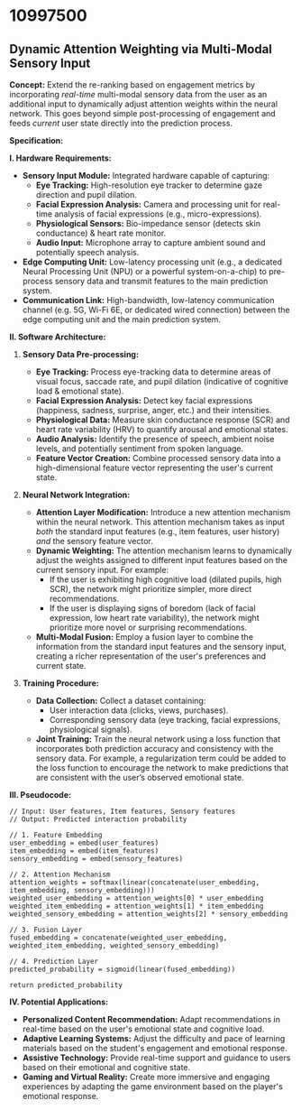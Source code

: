 # 10997500

## Dynamic Attention Weighting via Multi-Modal Sensory Input

**Concept:** Extend the re-ranking based on engagement metrics by incorporating *real-time* multi-modal sensory data from the user as an additional input to dynamically adjust attention weights within the neural network. This goes beyond simple post-processing of engagement and feeds *current* user state directly into the prediction process.

**Specification:**

**I. Hardware Requirements:**

*   **Sensory Input Module:** Integrated hardware capable of capturing:
    *   **Eye Tracking:** High-resolution eye tracker to determine gaze direction and pupil dilation.
    *   **Facial Expression Analysis:** Camera and processing unit for real-time analysis of facial expressions (e.g., micro-expressions).
    *   **Physiological Sensors:** Bio-impedance sensor (detects skin conductance) & heart rate monitor.
    *   **Audio Input:** Microphone array to capture ambient sound and potentially speech analysis.
*   **Edge Computing Unit:**  Low-latency processing unit (e.g., a dedicated Neural Processing Unit (NPU) or a powerful system-on-a-chip) to pre-process sensory data and transmit features to the main prediction system.
*   **Communication Link:** High-bandwidth, low-latency communication channel (e.g. 5G, Wi-Fi 6E, or dedicated wired connection) between the edge computing unit and the main prediction system.

**II. Software Architecture:**

1.  **Sensory Data Pre-processing:**
    *   **Eye Tracking:** Process eye-tracking data to determine areas of visual focus, saccade rate, and pupil dilation (indicative of cognitive load & emotional state).
    *   **Facial Expression Analysis:** Detect key facial expressions (happiness, sadness, surprise, anger, etc.) and their intensities.
    *   **Physiological Data:**  Measure skin conductance response (SCR) and heart rate variability (HRV) to quantify arousal and emotional states.
    *   **Audio Analysis:** Identify the presence of speech, ambient noise levels, and potentially sentiment from spoken language.
    *   **Feature Vector Creation:** Combine processed sensory data into a high-dimensional feature vector representing the user's current state.

2.  **Neural Network Integration:**
    *   **Attention Layer Modification:**  Introduce a new attention mechanism within the neural network. This attention mechanism takes as input *both* the standard input features (e.g., item features, user history) *and* the sensory feature vector.
    *   **Dynamic Weighting:** The attention mechanism learns to dynamically adjust the weights assigned to different input features based on the current sensory input.  For example:
        *   If the user is exhibiting high cognitive load (dilated pupils, high SCR), the network might prioritize simpler, more direct recommendations.
        *   If the user is displaying signs of boredom (lack of facial expression, low heart rate variability), the network might prioritize more novel or surprising recommendations.
    *   **Multi-Modal Fusion:** Employ a fusion layer to combine the information from the standard input features and the sensory input, creating a richer representation of the user's preferences and current state.

3.  **Training Procedure:**
    *   **Data Collection:** Collect a dataset containing:
        *   User interaction data (clicks, views, purchases).
        *   Corresponding sensory data (eye tracking, facial expressions, physiological signals).
    *   **Joint Training:** Train the neural network using a loss function that incorporates both prediction accuracy and consistency with the sensory data. For example, a regularization term could be added to the loss function to encourage the network to make predictions that are consistent with the user’s observed emotional state.

**III. Pseudocode:**

```pseudocode
// Input: User features, Item features, Sensory features
// Output: Predicted interaction probability

// 1. Feature Embedding
user_embedding = embed(user_features)
item_embedding = embed(item_features)
sensory_embedding = embed(sensory_features)

// 2. Attention Mechanism
attention_weights = softmax(linear(concatenate(user_embedding, item_embedding, sensory_embedding)))
weighted_user_embedding = attention_weights[0] * user_embedding
weighted_item_embedding = attention_weights[1] * item_embedding
weighted_sensory_embedding = attention_weights[2] * sensory_embedding

// 3. Fusion Layer
fused_embedding = concatenate(weighted_user_embedding, weighted_item_embedding, weighted_sensory_embedding)

// 4. Prediction Layer
predicted_probability = sigmoid(linear(fused_embedding))

return predicted_probability
```

**IV. Potential Applications:**

*   **Personalized Content Recommendation:** Adapt recommendations in real-time based on the user's emotional state and cognitive load.
*   **Adaptive Learning Systems:** Adjust the difficulty and pace of learning materials based on the student's engagement and emotional response.
*   **Assistive Technology:** Provide real-time support and guidance to users based on their emotional and cognitive state.
*   **Gaming and Virtual Reality:** Create more immersive and engaging experiences by adapting the game environment based on the player's emotional response.